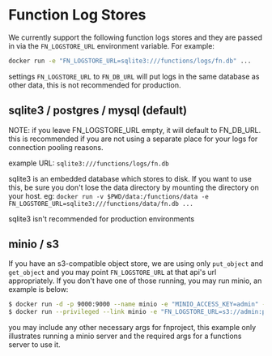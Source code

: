 # Function Log Stores

We currently support the following function logs stores and they are passed in
via the `FN_LOGSTORE_URL` environment variable. For example:

```sh
docker run -e "FN_LOGSTORE_URL=sqlite3:///functions/logs/fn.db" ...
```

settings `FN_LOGSTORE_URL` to `FN_DB_URL` will put logs in the same database as
other data, this is not recommended for production.

## sqlite3 / postgres / mysql (default)

NOTE: if you leave FN_LOGSTORE_URL empty, it will default to FN_DB_URL. this is
recommended if you are not using a separate place for your logs for connection
pooling reasons.

example URL: `sqlite3:///functions/logs/fn.db`

sqlite3 is an embedded database which stores to disk. If you want to use this, be sure you don't lose the data directory by mounting
the directory on your host. eg: `docker run -v $PWD/data:/functions/data -e FN_LOGSTORE_URL=sqlite3:///functions/data/fn.db ...`

sqlite3 isn't recommended for production environments

## minio / s3

If you have an s3-compatible object store, we are using only `put_object` and
`get_object` and you may point `FN_LOGSTORE_URL` at that api's url appropriately.
If you don't have one of those running, you may run minio, an example is
below:

```sh
$ docker run -d -p 9000:9000 --name minio -e "MINIO_ACCESS_KEY=admin" -e "MINIO_SECRET_KEY=password" minio/minio server /data
$ docker run --privileged --link minio -e "FN_LOGSTORE_URL=s3://admin:password@minio:9000/us-east-1/fnlogs" fnproject/fnserver:latest
```

you may include any other necessary args for fnproject, this example only
illustrates running a minio server and the required args for a functions
server to use it.